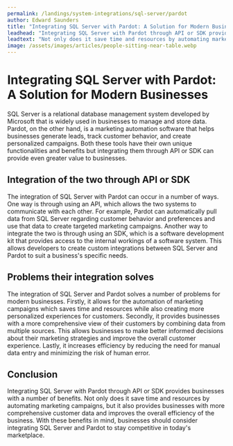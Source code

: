 ```yaml
---
permalink: /landings/system-integrations/sql-server/pardot
author: Edward Saunders
title: "Integrating SQL Server with Pardot: A Solution for Modern Businesses"
leadhead: "Integrating SQL Server with Pardot through API or SDK provides businesses with a number of benefits"
leadtext: "Not only does it save time and resources by automating marketing campaigns, but it also provides businesses with more comprehensive customer data and improves the overall efficiency of the business. With these benefits in mind, businesses should consider integrating SQL Server and Pardot to stay competitive in today's marketplace."
image: /assets/images/articles/people-sitting-near-table.webp
---
```

<div class="arttext">
  <h1>Integrating SQL Server with Pardot: A Solution for Modern Businesses</h1>

  <p>SQL Server is a relational database management system developed by Microsoft that is widely used in businesses to manage and store data. Pardot, on the other hand, is a marketing automation software that helps businesses generate leads, track customer behavior, and create personalized campaigns. Both these tools have their own unique functionalities and benefits but integrating them through API or SDK can provide even greater value to businesses.</p>

  <h2>Integration of the two through API or SDK</h2>

  <p>The integration of SQL Server with Pardot can occur in a number of ways. One way is through using an API, which allows the two systems to communicate with each other. For example, Pardot can automatically pull data from SQL Server regarding customer behavior and preferences and use that data to create targeted marketing campaigns. Another way to integrate the two is through using an SDK, which is a software development kit that provides access to the internal workings of a software system. This allows developers to create custom integrations between SQL Server and Pardot to suit a business's specific needs.</p>

  <h2>Problems their integration solves</h2>

  <p>The integration of SQL Server and Pardot solves a number of problems for modern businesses. Firstly, it allows for the automation of marketing campaigns which saves time and resources while also creating more personalized experiences for customers. Secondly, it provides businesses with a more comprehensive view of their customers by combining data from multiple sources. This allows businesses to make better informed decisions about their marketing strategies and improve the overall customer experience. Lastly, it increases efficiency by reducing the need for manual data entry and minimizing the risk of human error.</p>

  <h2>Conclusion</h2>

  <p>Integrating SQL Server with Pardot through API or SDK provides businesses with a number of benefits. Not only does it save time and resources by automating marketing campaigns, but it also provides businesses with more comprehensive customer data and improves the overall efficiency of the business. With these benefits in mind, businesses should consider integrating SQL Server and Pardot to stay competitive in today's marketplace.</p>

</div>